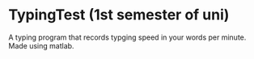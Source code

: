 # TypingTest (1st semester of uni)
A typing program that records typging speed in your words per minute. Made using matlab.
